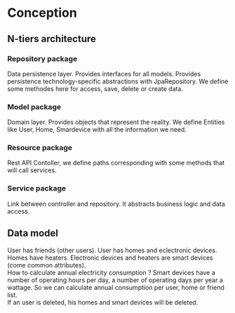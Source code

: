 # Conception
<h2>N-tiers architecture</h2>
<h3>Repository package</h3>
Data persistence layer. Provides interfaces for all models. Provides persistence technology-specific abstractions with JpaRepository.
We define some methodes here for access, save, delete or create data.</p>
<h3>Model package</h3>
Domain layer. Provides objects that represent the reality. We define Entities like User, Home, Smardevice with all the information we need.
<h3>Resource package</h3>
Rest API Contoller, we define paths corresponding with some methods that will call services.
<h3>Service package</h3>
Link between controller and repository. It abstracts business logic and data access.
<h2>Data model</h2>
User has friends (other users). User has homes and eclectronic devices. Homes have heaters. Electronic devices and heaters are smart devices (come common attributes).<br>
How to calculate annual electricity consumption ? Smart devices have a number of operating hours per day, a number of operating days per year a wattage. So we can calculate annual consumption per user, home or friend list.<br>
If an user is deleted, his homes and smart devices will be deleted.
